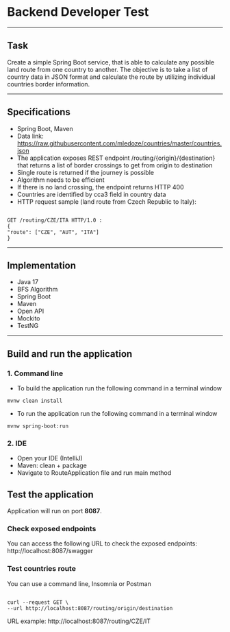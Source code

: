 # Backend Developer Test

---

## Task
Create a simple Spring Boot service, that is able to calculate any possible land
route from one country to another. The objective is to take a list of country data in JSON format
and calculate the route by utilizing individual countries border information.

---

## Specifications
- Spring Boot, Maven
- Data link: https://raw.githubusercontent.com/mledoze/countries/master/countries.json
- The application exposes REST endpoint /routing/{origin}/{destination} that
returns a list of border crossings to get from origin to destination
- Single route is returned if the journey is possible
- Algorithm needs to be efficient
- If there is no land crossing, the endpoint returns HTTP 400
- Countries are identified by cca3 field in country data
- HTTP request sample (land route from Czech Republic to Italy):

<code>
GET /routing/CZE/ITA HTTP/1.0 :
{
"route": ["CZE", "AUT", "ITA"]
}
</code>

---

## Implementation
- Java 17
- BFS Algorithm
- Spring Boot
- Maven
- Open API
- Mockito
- TestNG

---

## Build and run the application
### 1. Command line
- To build the application run the following command in a terminal window

<code>mvnw clean install</code>

- To run the application run the following command in a terminal window

<code>mvnw spring-boot:run</code>

### 2. IDE
- Open your IDE (IntelliJ)
- Maven: clean + package
- Navigate to RouteApplication file and run main method

## Test the application

Application will run on port **8087**.

### Check exposed endpoints
You can access the following URL to check the exposed endpoints:
http://localhost:8087/swagger

### Test countries route
You can use a command line, Insomnia or Postman 

<code>
curl --request GET \
--url http://localhost:8087/routing/origin/destination
</code>

URL example:
http://localhost:8087/routing/CZE/IT